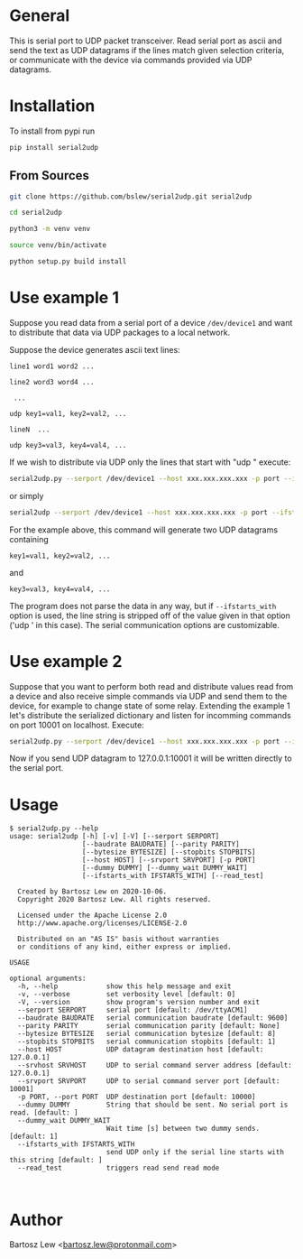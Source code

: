 # General

This is serial port to UDP packet transceiver.
Read serial port as ascii and send the text as UDP datagrams 
if the lines match given selection criteria, or communicate with
the device via commands provided via UDP datagrams.


# Installation

To install from pypi run

```sh
pip install serial2udp
```

## From Sources

```sh 
git clone https://github.com/bslew/serial2udp.git serial2udp

cd serial2udp

python3 -m venv venv

source venv/bin/activate

python setup.py build install
```

# Use example 1

Suppose you read data from a serial port of a device `/dev/device1` and want to distribute that data via UDP packages to a local network.

Suppose the device generates ascii text lines:

	line1 word1 word2 ...

	line2 word3 word4 ...

	 ...

	udp key1=val1, key2=val2, ...

	lineN  ...

	udp key3=val3, key4=val4, ...


If we wish to distribute via UDP only the lines that start with "udp " 
execute:

```sh
serial2udp.py --serport /dev/device1 --host xxx.xxx.xxx.xxx -p port --ifstarts_with 'udp '
```

or simply 

```sh
serial2udp --serport /dev/device1 --host xxx.xxx.xxx.xxx -p port --ifstarts_with 'udp '
```

For the example above, this command will generate two UDP datagrams containing

```
key1=val1, key2=val2, ...
```

and

```
key3=val3, key4=val4, ...
```

The program does not parse the data in any way, but if `--ifstarts_with` option is used, the line string is stripped off of the value given in that option (\'udp \' in this case). The serial communication options are customizable.

# Use example 2

Suppose that you want to perform both read and distribute values read from a device and 
also receive simple commands via UDP and send them to the device, for example to change 
state of some relay. Extending the example 1 let's distribute the serialized dictionary
and listen for incomming commands on port 10001 on localhost.
Execute:

```sh
serial2udp.py --serport /dev/device1 --host xxx.xxx.xxx.xxx -p port --ifstarts_with 'udp ' --srvport 10001 --srvhost 127.0.0.1
```

Now if you send UDP datagram to 127.0.0.1:10001 it will be written directly to the serial port.


# Usage


```{r}
$ serial2udp.py --help
usage: serial2udp [-h] [-v] [-V] [--serport SERPORT]
                  [--baudrate BAUDRATE] [--parity PARITY]
                  [--bytesize BYTESIZE] [--stopbits STOPBITS]
                  [--host HOST] [--srvport SRVPORT] [-p PORT]
                  [--dummy DUMMY] [--dummy_wait DUMMY_WAIT]
                  [--ifstarts_with IFSTARTS_WITH] [--read_test]

  Created by Bartosz Lew on 2020-10-06.
  Copyright 2020 Bartosz Lew. All rights reserved.

  Licensed under the Apache License 2.0
  http://www.apache.org/licenses/LICENSE-2.0

  Distributed on an "AS IS" basis without warranties
  or conditions of any kind, either express or implied.

USAGE

optional arguments:
  -h, --help            show this help message and exit
  -v, --verbose         set verbosity level [default: 0]
  -V, --version         show program's version number and exit
  --serport SERPORT     serial port [default: /dev/ttyACM1]
  --baudrate BAUDRATE   serial communication baudrate [default: 9600]
  --parity PARITY       serial communication parity [default: None]
  --bytesize BYTESIZE   serial communication bytesize [default: 8]
  --stopbits STOPBITS   serial communication stopbits [default: 1]
  --host HOST           UDP datagram destination host [default: 127.0.0.1]
  --srvhost SRVHOST     UDP to serial command server address [default: 127.0.0.1]
  --srvport SRVPORT     UDP to serial command server port [default: 10001]
  -p PORT, --port PORT  UDP destination port [default: 10000]
  --dummy DUMMY         String that should be sent. No serial port is read. [default: ]
  --dummy_wait DUMMY_WAIT
                        Wait time [s] between two dummy sends. [default: 1]
  --ifstarts_with IFSTARTS_WITH
                        send UDP only if the serial line starts with this string [default: ]
  --read_test           triggers read send read mode

    
```


# Author

Bartosz Lew \<bartosz.lew@protonmail.com\>


